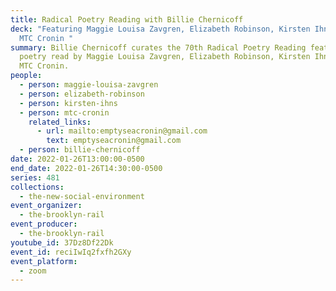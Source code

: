 ```yaml
---
title: Radical Poetry Reading with Billie Chernicoff
deck: "Featuring Maggie Louisa Zavgren, Elizabeth Robinson, Kirsten Ihns, and
  MTC Cronin "
summary: Billie Chernicoff curates the 70th Radical Poetry Reading featuring
  poetry read by Maggie Louisa Zavgren, Elizabeth Robinson, Kirsten Ihns, and
  MTC Cronin.
people:
  - person: maggie-louisa-zavgren
  - person: elizabeth-robinson
  - person: kirsten-ihns
  - person: mtc-cronin
    related_links:
      - url: mailto:emptyseacronin@gmail.com
        text: emptyseacronin@gmail.com
  - person: billie-chernicoff
date: 2022-01-26T13:00:00-0500
end_date: 2022-01-26T14:30:00-0500
series: 481
collections:
  - the-new-social-environment
event_organizer:
  - the-brooklyn-rail
event_producer:
  - the-brooklyn-rail
youtube_id: 37Dz8Df22Dk
event_id: reciIwIq2fxfh2GXy
event_platform:
  - zoom
---
```

